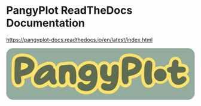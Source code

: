 # PangyPlot ReadTheDocs Documentation

https://pangyplot-docs.readthedocs.io/en/latest/index.html

![PangyPlot logo](etc/docs/source/_images/pangyplot_header.svg)
